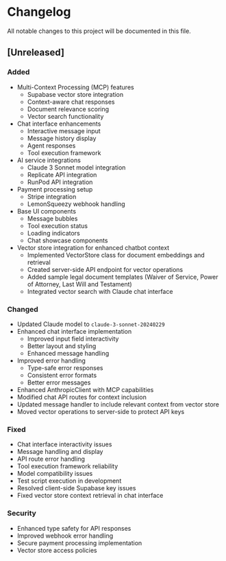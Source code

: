 # Changelog

All notable changes to this project will be documented in this file.

## [Unreleased]

### Added

- Multi-Context Processing (MCP) features
  - Supabase vector store integration
  - Context-aware chat responses
  - Document relevance scoring
  - Vector search functionality
- Chat interface enhancements
  - Interactive message input
  - Message history display
  - Agent responses
  - Tool execution framework
- AI service integrations
  - Claude 3 Sonnet model integration
  - Replicate API integration
  - RunPod API integration
- Payment processing setup
  - Stripe integration
  - LemonSqueezy webhook handling
- Base UI components
  - Message bubbles
  - Tool execution status
  - Loading indicators
  - Chat showcase components
- Vector store integration for enhanced chatbot context
  - Implemented VectorStore class for document embeddings and retrieval
  - Created server-side API endpoint for vector operations
  - Added sample legal document templates (Waiver of Service, Power of Attorney, Last Will and Testament)
  - Integrated vector search with Claude chat interface

### Changed

- Updated Claude model to `claude-3-sonnet-20240229`
- Enhanced chat interface implementation
  - Improved input field interactivity
  - Better layout and styling
  - Enhanced message handling
- Improved error handling
  - Type-safe error responses
  - Consistent error formats
  - Better error messages
- Enhanced AnthropicClient with MCP capabilities
- Modified chat API routes for context inclusion
- Updated message handler to include relevant context from vector store
- Moved vector operations to server-side to protect API keys

### Fixed

- Chat interface interactivity issues
- Message handling and display
- API route error handling
- Tool execution framework reliability
- Model compatibility issues
- Test script execution in development
- Resolved client-side Supabase key issues
- Fixed vector store context retrieval in chat interface

### Security

- Enhanced type safety for API responses
- Improved webhook error handling
- Secure payment processing implementation
- Vector store access policies
